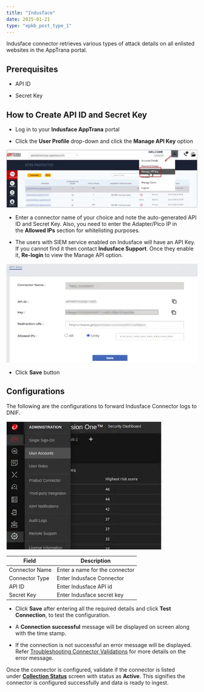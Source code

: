 ```yaml
---
title: "Indusface"
date: 2025-01-21
type: "epkb_post_type_1"
---
```


Indusface connector retrieves various types of attack details on all enlisted websites in the AppTrana portal.

## **Prerequisites**

- API ID

- Secret Key

## **How to Create API ID and Secret Key**

- Log in to your **Indusface AppTrana** portal

- Click the **User Profile** drop-down and click the **Manage API Key** option

![Image 1](./images-Indusface/Indusface-1.webp)

- Enter a connector name of your choice and note the auto-generated API ID and Secret Key. Also, you need to enter the Adapter/Pico IP in the **Allowed IPs** section for whitelisting purposes.

- The users with SIEM service enabled on Indusface will have an API Key. If you cannot find it then contact **Indusface Support**. Once they enable it, **Re-login** to view the Manage API option.

![image 2](./images-Indusface/Indusface-2.webp)

- Click **Save** button

## **Configurations**

The following are the configurations to forward Indusface Connector logs to DNIF.‌

![image 3](./images-Indusface/Indusface-3.webp)

| **Field**  | **Description** |
| --- | --- |
| Connector Name | Enter a name for the connector |
| Connector Type  | Enter Indusface Connector |
| API ID | Enter Indusface API id |
| Secret Key | Enter Indusface secret key |

- Click **Save** after entering all the required details and click **Test Connection**, to test the configuration.

- A **Connection successful** message will be displayed on screen along with the time stamp.

- If the connection is not successful an error message will be displayed. Refer [Troubleshooting Connector Validations](https://dnif.it/kb/troubleshooting-and-debugging/troubleshooting-connector-validations/) for more details on the error message.

Once the connector is configured, validate if the connector is listed under **[Collection Status](https://dnif.it/kb/operations/collection-status/)** screen with status as **Active**. This signifies the connector is configured successfully and data is ready to ingest.
